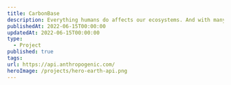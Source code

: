 ```yaml
---
title: CarbonBase
description: Everything humans do affects our ecosystems. And with many of the Earth's systems at tipping points, there must be accessibility and modernization of climate data platforms.
publishedAt: 2022-06-15T00:00:00
updatedAt: 2022-06-15T00:00:00
type:
  - Project
published: true
tags: 
url: https://api.anthropogenic.com/
heroImage: /projects/hero-earth-api.png
---
```

